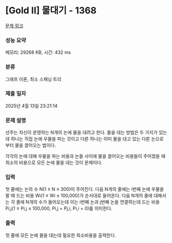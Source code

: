 # [Gold II] 물대기 - 1368 

[문제 링크](https://www.acmicpc.net/problem/1368) 

### 성능 요약

메모리: 29268 KB, 시간: 432 ms

### 분류

그래프 이론, 최소 스패닝 트리

### 제출 일자

2025년 4월 13일 23:21:14

### 문제 설명

<p>선주는 자신이 운영하는 N개의 논에 물을 대려고 한다. 물을 대는 방법은 두 가지가 있는데 하나는 직접 논에 우물을 파는 것이고 다른 하나는 이미 물을 대고 있는 다른 논으로부터 물을 끌어오는 법이다.</p>
<p>각각의 논에 대해 우물을 파는 비용과 논들 사이에 물을 끌어오는 비용들이 주어졌을 때 최소의 비용으로 모든 논에 물을 대는 것이 문제이다.</p>

### 입력 

 <p>첫 줄에는 논의 수 N(1 ≤ N ≤ 300)이 주어진다. 다음 N개의 줄에는 i번째 논에 우물을 팔 때 드는 비용 Wi(1 ≤ Wi ≤ 100,000)가 순서대로 들어온다. 다음 N개의 줄에 대해서는 각 줄에 N개의 수가 들어오는데 이는 i번째 논과 j번째 논을 연결하는데 드는 비용 Pi,j(1 ≤ Pi,j ≤ 100,000, Pi,j = Pj,i, Pi,i = 0)를 의미한다. </p>

### 출력 

 <p>첫 줄에 모든 논에 물을 대는데 필요한 최소비용을 출력한다.</p>

